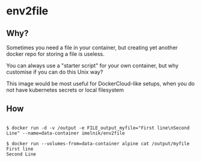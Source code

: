 # env2file

## Why?

Sometimes you need a file in your container, but creating yet another docker repo for storing a file is useless.

You can always use a "starter script" for your own container, but why customise if you can do this Unix way?

This image would be most useful for DockerCloud-like setups, when you do not have kubernetes secrets or local filesystem

## How

```

$ docker run -d -v /output -e FILE_output_myfile="First line\nSecond Line" --name=data-container imelnik/env2file

$ docker run --volumes-from=data-container alpine cat /output/myfile
First line
Second Line

```